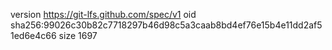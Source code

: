 version https://git-lfs.github.com/spec/v1
oid sha256:99026c30b82c7718297b46d98c5a3caab8bd4ef76e15b4e11dd2af51ed6e4c66
size 1697
